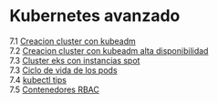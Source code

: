 # Kubernetes avanzado  
7.1 [Creacion cluster con kubeadm](7.1/README.md)  
7.2 [Creacion cluster con kubeadm alta disponibilidad](7.2/README.md)  
7.3 [Cluster eks con instancias spot](spot/Spot.md)  
7.3 [Ciclo de vida de los pods](resources/README.md)  
7.4 [kubectl tips](7.4/Kubectl-tips.md)  
7.5 [Contenedores RBAC](security-pods/Rbac.md)  
